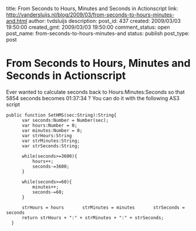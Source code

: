 title: From Seconds to Hours, Minutes and Seconds in Actionscript
link: http://vandersluijs.nl/blog/2009/03/from-seconds-to-hours-minutes-and.html
author: tvdsluijs
description: 
post_id: 437
created: 2009/03/03 19:50:00
created_gmt: 2009/03/03 19:50:00
comment_status: open
post_name: from-seconds-to-hours-minutes-and
status: publish
post_type: post

# From Seconds to Hours, Minutes and Seconds in Actionscript

Ever wanted to calculate seconds back to Hours:Minutes:Seconds so that 5854 seconds becomes 01:37:34 ? You can do it with the following AS3 script   
  

    
    
    public function SetHMS(sec:String):String{   
          var seconds:Number = Number(sec);   
          var hours:Number = 0;   
          var minutes:Number = 0;   
          var strHours:String   
          var strMinutes:String;   
          var strSeconds:String;   
      
          while(seconds>=3600){   
              hours++;   
              seconds-=3600;   
          }   
      
          while(seconds>=60){   
              minutes++;   
              seconds-=60;   
          }                
      
          strHours = hours       strMinutes = minutes       strSeconds = seconds   
          return strHours + ":" + strMinutes + ":" + strSeconds;   
      }